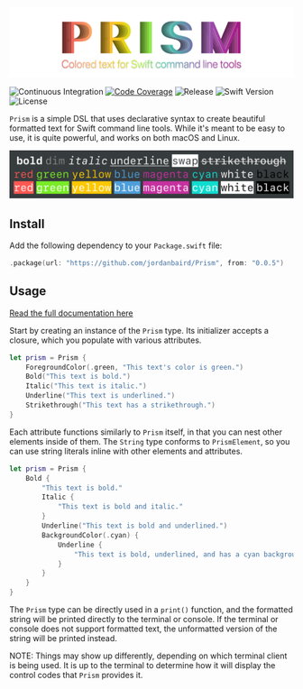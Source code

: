 [![Prism](/media/header.svg)](https://github.com/jordanbaird/Prism)

![Continuous Integration](https://img.shields.io/github/workflow/status/jordanbaird/Prism/Swift)
[![Code Coverage](https://codecov.io/gh/jordanbaird/Prism/branch/main/graph/badge.svg?token=C60OOWRYQ2)](https://codecov.io/gh/jordanbaird/Prism)
![Release](https://img.shields.io/github/v/release/jordanbaird/Prism)
![Swift Version](https://img.shields.io/badge/Swift-5.5%2B-orange)
![License](https://img.shields.io/github/license/jordanbaird/Prism)

`Prism` is a simple DSL that uses declarative syntax to create beautiful formatted text for Swift command line tools. While it's meant to be easy to use, it is quite powerful, and works on both macOS and Linux.

[![Styles](/media/styles.svg)](https://github.com/jordanbaird/Prism)

## Install

Add the following dependency to your `Package.swift` file:

```swift
.package(url: "https://github.com/jordanbaird/Prism", from: "0.0.5")
```

## Usage

[Read the full documentation here](https://swiftpackageindex.com/jordanbaird/Prism/main/documentation/prism)

Start by creating an instance of the `Prism` type. Its initializer accepts a closure, which you populate with various attributes.

```swift
let prism = Prism {
    ForegroundColor(.green, "This text's color is green.")
    Bold("This text is bold.")
    Italic("This text is italic.")
    Underline("This text is underlined.")
    Strikethrough("This text has a strikethrough.")
}
```

Each attribute functions similarly to `Prism` itself, in that you can nest other elements inside of them. The `String` type conforms to `PrismElement`, so you can use string literals inline with other elements and attributes.

```swift
let prism = Prism {
    Bold {
        "This text is bold."
        Italic {
            "This text is bold and italic."
        }
        Underline("This text is bold and underlined.")
        BackgroundColor(.cyan) {
            Underline {
                "This text is bold, underlined, and has a cyan background."
            }
        }
    }
}
```

The `Prism` type can be directly used in a `print()` function, and the formatted string will be printed directly to the terminal or console. If the terminal or console does not support formatted text, the unformatted version of the string will be printed instead.

NOTE: Things may show up differently, depending on which terminal client is being used. It is up to the terminal to determine how it will display the control codes that `Prism` provides it.
